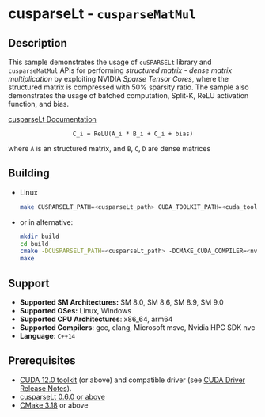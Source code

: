 # cusparseLt - `cusparseMatMul`

## Description

This sample demonstrates the usage of `cuSPARSELt` library and `cusparseMatMul` APIs for performing *structured matrix - dense matrix multiplication* by exploiting NVIDIA *Sparse Tensor Cores*, where the structured matrix is compressed with 50% sparsity ratio.
The sample also demonstrates the usage of batched computation, Split-K, ReLU activation function, and bias.

[cusparseLt Documentation](https://docs.nvidia.com/cuda/cusparselt/index.html)

<center>

`C_i = ReLU(A_i * B_i + C_i + bias)`

</center>

where `A` is an structured matrix, and `B`, `C`, `D` are dense matrices

## Building

* Linux
    ```bash
    make CUSPARSELT_PATH=<cusparseLt_path> CUDA_TOOLKIT_PATH=<cuda_toolkit_path>
    ```

* or in alternative:
    ```bash
    mkdir build
    cd build
    cmake -DCUSPARSELT_PATH=<cusparseLt_path> -DCMAKE_CUDA_COMPILER=<nvcc_path> ..
    make
    ```

## Support

* **Supported SM Architectures:** SM 8.0, SM 8.6, SM 8.9, SM 9.0
* **Supported OSes:** Linux, Windows
* **Supported CPU Architectures**: x86_64, arm64
* **Supported Compilers**: gcc, clang, Microsoft msvc, Nvidia HPC SDK nvc
* **Language**: `C++14`

## Prerequisites

* [CUDA 12.0 toolkit](https://developer.nvidia.com/cuda-downloads) (or above) and compatible driver (see [CUDA Driver Release Notes](https://docs.nvidia.com/cuda/cuda-toolkit-release-notes/index.html#cuda-major-component-versions)).
* [cusparseLt 0.6.0 or above](https://developer.nvidia.com/cusparselt/downloads)
* [CMake 3.18](https://cmake.org/download/) or above
